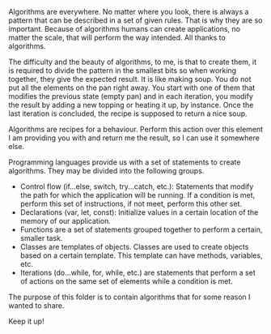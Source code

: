 Algorithms are everywhere. No matter where you look, there is always a pattern that can be described in a set of given rules. That is why they are so important. Because of algorithms humans can create applications, no matter the scale, that will perform the way intended. All thanks to algorithms.

The difficulty and the beauty of algorithms, to me, is that to create them, it is required to divide the pattern in the smallest bits so when working together, they give the expected result. It is like making soup. You do not put all the elements on the pan right away. You start with one of them that modifies the previous state (empty pan) and in each iteration, you modify the result by adding a new topping or heating it up, by instance. Once the last iteration is concluded, the recipe is supposed to return a nice soup.

Algorithms are recipes for a behaviour. Perform this action over this element I am providing you with and return me the result, so I can use it somewhere else.

Programming languages provide us with a set of statements to create algorithms. They may be divided into the following groups.

* Control flow (if...else, switch, try...catch, etc.): Statements that modify the path for which the application will be running. If a condition is met, perform this set of instructions, if not meet, perform this other set.
* Declarations (var, let, const): Initialize values in a certain location of the memory of our application.
* Functions are a set of statements grouped together to perform a certain, smaller task.
* Classes are templates of objects. Classes are used to create objects based on a certain template. This template can have methods, variables, etc.
* Iterations (do...while, for, while, etc.) are statements that perform a set of actions on the same set of elements while a condition is met.

The purpose of this folder is to contain algorithms that for some reason I wanted to share.

Keep it up!


